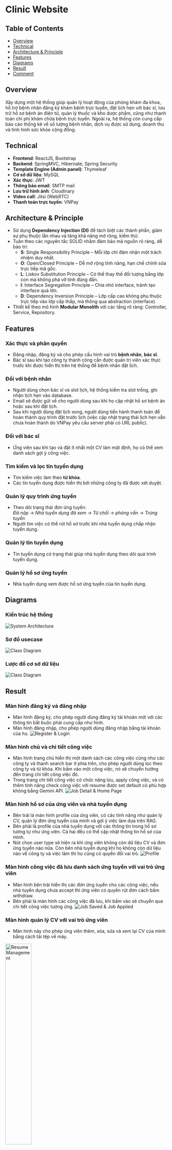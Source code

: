 # Clinic Website

## Table of Contents
- [Overview](#overview)
- [Technical](#technical)
- [Architecture & Principle](#architecture&principle)
- [Features](#features)
- [Diagrams](#diagrams)
- [Result](#result)
- [Comment](#comment)

## Overview
Xây dựng một hệ thống giúp quản lý hoạt động của phòng khám đa khoa, hỗ trợ bệnh nhân
đăng ký khám bệnh trực tuyến, đặt lịch hẹn với bác sĩ, lưu trữ hồ sơ bệnh án điện tử, quản
lý thuốc và kho dược phẩm, cũng như thanh toán chi phí khám chữa bệnh trực tuyến. Ngoài
ra, hệ thống còn cung cấp báo cáo thống kê về số lượng bệnh nhân, dịch vụ được sử dụng,
doanh thu và tình hình sức khỏe cộng đồng.

## Technical
- **Frontend**: ReactJS, Bootstrap
- **Backend**: SpringMVC, Hibernate, Spring Security
- **Template Engine (Admin panel)**: Thymeleaf
- **Cơ sở dữ liệu**: MySQL
- **Xác thực**: JWT
- **Thông báo email**: SMTP mail
- **Lưu trữ hình ảnh**: Cloudinary  
- **Video call**: Jitsi (WebRTC)  
- **Thanh toán trực tuyến**: VNPay

## Architecture & Principle
- Sử dụng **Dependency Injection (DI)** để tách biệt các thành phần, giảm sự phụ thuộc lẫn nhau và tăng khả năng mở rộng, kiểm thử.
- Tuân theo các nguyên tắc SOLID nhằm đảm bảo mã nguồn rõ ràng, dễ bảo trì:
    + **S**: Single Responsibility Principle – Mỗi lớp chỉ đảm nhận một trách nhiệm duy nhất.
    + **O**: Open/Closed Principle – Dễ mở rộng tính năng, hạn chế chỉnh sửa trực tiếp mã gốc.
    + **L**: Liskov Substitution Principle – Có thể thay thế đối tượng bằng lớp con mà không phá vỡ tính đúng đắn.
    + **I**: Interface Segregation Principle – Chia nhỏ interface, tránh tạo interface quá lớn.
    + **D**: Dependency Inversion Principle – Lớp cấp cao không phụ thuộc trực tiếp vào lớp cấp thấp, mà thông qua abstraction (interface).
- Thiết kế theo mô hình **Modular Monolith** với các tầng rõ ràng: Controller, Service, Repository.


## Features

### Xác thực và phân quyền
- Đăng nhập, đăng ký và cho phép cấu hình vai trò **bệnh nhân**, **bác sĩ**.  
- Bác sĩ sau khi tạo công ty thành công cần được quản trị viên xác thực trước khi được hiển thị trên hệ thống để bệnh nhân đặt lịch.

### Đối với bệnh nhân
- Người dùng chọn bác sĩ và slot lịch, hệ thống kiểm tra slot trống, ghi nhận lịch hẹn vào database.
- Email sẽ được gửi về cho người dùng sau khi họ cập nhật hồ sơ bệnh án hoặc sau khi đặt lịch.
- Sau khi người dùng đặt lịch xong, người dùng tiến hành thanh toán để hoàn thành quy trình đặt trước lịch (việc cập nhật trạng thái lịch hẹn vẫn chưa hoàn thành do VNPay yêu cầu server phải có URL public).

### Đối với bác sĩ
- Ứng viên sau khi tạo và đặt ít nhất một CV làm mặt định, họ có thể xem danh sách gợi ý công việc.

### Tìm kiếm và lọc tin tuyển dụng
- Tìm kiếm việc làm theo **từ khóa**.  
- Các tin tuyển dụng được hiển thị bởi những công ty đã được xét duyệt.

### Quản lý quy trình ứng tuyển
- Theo dõi trạng thái đơn ứng tuyển:  
  *Đã nộp → Nhà tuyển dụng đã xem → Từ chối → phỏng vấn → Trúng tuyển*  
- Người tìm việc có thể rút hồ sơ trước khi nhà tuyển dụng chấp nhận tuyển dụng.  

### Quản lý tin tuyển dụng
- Tin tuyển dụng có trạng thái giúp nhà tuyển dụng theo dõi quá trình tuyển dụng.  

### Quản lý hồ sơ ứng tuyển
- Nhà tuyển dụng xem được hồ sơ ứng tuyển của tin tuyển dụng.

## Diagrams

### Kiến trúc hệ thống
![System Architecture](./images/mvt.png)

### Sơ đồ usecase
![Class Diagram](./diagrams/usecase.png)

### Lược đồ cơ sở dữ liệu
![Class Diagram](./diagrams/datadiagram/dataclassdiagram.png)

## Result
### Màn hình đăng ký và đăng nhập
- Màn hình đăng ký, cho phép người dùng đăng ký tài khoản mới với các thông tin bắt buộc phải cung cấp như hình.
- Màn hình đăng nhập, cho phép người dùng đăng nhập bằng tài khoản của họ.
  ![Register & Login](./images/regisandlogin.png)  

### Màn hình chủ và chi tiết công việc
- Màn hình trang chủ hiển thị một danh sách các công việc cũng như các công ty và thanh search bar ở phía trên, cho phép người dùng lọc theo công ty và từ khóa. Khi bấm vào một công việc, nó sẽ chuyển hướng đến trang chi tiết công việc đó.
- Trong trang chi tiết công việc có chức năng lưu, apply công việc, và có thêm tính năng check công việc với resume được set default có phù hợp không bằng Gemini API.
  ![Job Detail & Home Page](./images/jobdetailandhomepage.png)  

### Màn hình hồ sơ của ứng viên và nhà tuyển dụng
- Bên trái là màn hình profile của ứng viên, có các tính năng như quản lý CV, quản lý đơn ứng tuyển của mình và gợi ý việc làm dựa trên RAG.
- Bên phải là profile của nhà tuyển dụng với các thông tin trong hồ sơ tương tự như ứng viên. Cả hai đều có thể cập nhật thông tin hồ sơ của mình.
- Nút chọn user type sẽ hiện ra khi ứng viên không còn dữ liệu CV và đơn ứng tuyển nào nữa. Còn bên nhà tuyển dụng khi họ không còn dữ liệu nào về công ty và việc làm thì họ cũng có quyền đổi vai trò.
  ![Profile](./images/profile.png)  

### Màn hình công việc đã lưu danh sách ứng tuyển với vai trò ứng viên
- Màn hình bên trái hiển thị các đơn ứng tuyển cho các công việc, nếu nhà tuyển dụng chưa accept thì ứng viên có quyền rút đơn cách bấm withdraw.
- Bên phải là màn hình các công việc đã lưu, khi bấm vào sẽ chuyển qua chi tiết công việc tương ứng.
  ![Job Saved & Job Applied](./images/jobsavedandjobapplied.png)  

### Màn hình quản lý CV với vai trò ứng viên 
- Màn hình này cho phép ứng viên thêm, xóa, sửa và xem lại CV của mình bằng cách tải tệp về máy.
<img src="./images/resumemanagement.jpg" alt="Resume Management" width="40%"/>

### Màn hình gợi ý việc làm với vai trò ứng viên
- Trong dự án, RAG được ứng dụng trong màn hình này bằng cách hiển thị các thông tin công việc phù hợp với CV của ứng viên đã đặt mặc định. Trong tương lai, dự án sẽ phát triển thêm tính năng generate ra các nhận xét về điểm liên quan giữa thông tin công việc và CV.
<img src="./images/ragrecommend.jpg" alt="RAG Recommend" width="40%"/>

### Màn hình đổi mật khẩu  
- Màn hình này cho phép người dùng có thể đổi mật khẩu của họ bằng cách nhập mật khẩu cũ và mới.
<img src="./images/changepassword.jpg" alt="Change Password" width="40%">

### Màn hình trang tạo công ty với vai trò nhà tuyển dụng
- Màn hình trái là danh sách các công ty của nhà tuyển dụng, cho phép tạo và đợi đánh xét duyệt từ admin. Ngoài ra, còn cho phép sửa và xóa công nếu không có công việc được đăng.
- Màn hình bên phải cho phép nhà tuyển dụng nhập các thông tin của công ty và tạo ra công ty mới.
  ![Company Management](./images/companymanagement.png)  

### Màn hình quản lý công việc với vai trò nhà tuyển dụng
- Màn hình bên trái hiển thị danh sách các công việc. Có thể xem được danh sách ứng viên đã ứng tuyển công việc đó, chỉnh sửa công việc và xóa công việc, cũng như lọc theo trạng thái của công việc.
- Màn hình bên phải thể hiện các thông tin của công việc, cho phép nhà tuyển dụng nhập và tạo mới công việc.
  ![Job Management](./images/jobmanagement.png)  

### Màn hình quản lý đơn ứng tuyển với vai trò nhà tuyển dụng
- Màn hình thứ nhất, hiển thị danh sách các ứng viên đã ứng tuyển cho công việc đó. Khi bấm vào đơn ứng tuyển sẽ chuyển qua trang chi tiết đơn ứng tuyển tương ứng.
- Màn hình thứ hai, hiển chi tiết đơn ứng tuyển, cho phép nhà tuyển dụng đọc Cv, từ chối hoặc đồng ý đơn ứng tuyển.
  ![Application Management](./images/applicationmanagement.png)


## Comment

Ứng dụng vẫn đang được phát triển và hoàn thiện hơn, cụ thể như sau:
### 1. Tích hợp các công cụ giao tiếp trực tuyến
- **Chat real-time**: Xây dựng chức năng chat sử dụng **Socket.IO** hoặc **Firebase Realtime Database**.  
- **Phỏng vấn trực tuyến**: Phát triển module video call bằng **WebRTC**, cho phép nhà tuyển dụng và ứng viên trao đổi trực tiếp trên nền tảng.  

### 2. Xây dựng hệ thống thông báo chủ động
- **Push Notification**: Gửi thông báo tức thì đến người dùng khi có cập nhật mới (đơn ứng tuyển, thay đổi trạng thái, gợi ý việc làm mới,...).  

### 3. Hoàn thiện hệ thống RAG với khả năng diễn giải (Explainability)
- Nâng cấp hệ thống gợi ý bằng cách tích hợp **LLM cho tầng "Generation"**.  
- Sau khi **Retrieval** các công việc phù hợp, LLM sẽ nhận **CV + mô tả công việc** → tạo tóm tắt ngắn gọn, chỉ ra những điểm tương đồng về kỹ năng, kinh nghiệm.  
- Giúp ứng viên hiểu rõ **lý do họ được gợi ý công việc**.  

### 4. Mở rộng các tính năng cộng đồng
- Ứng viên có thể **đánh giá công ty**.  
- **Khảo sát mức lương** từ nhiều nguồn.  

- Xây dựng **blog chia sẻ kinh nghiệm tìm việc**. 